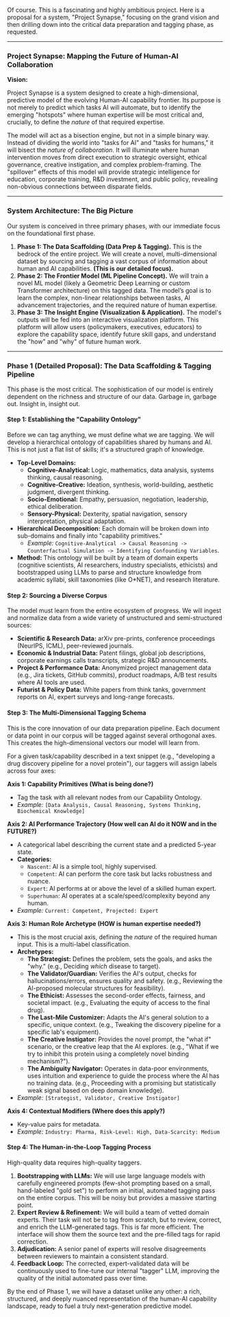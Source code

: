 Of course. This is a fascinating and highly ambitious project. Here is a proposal for a system, "Project Synapse," focusing on the grand vision and then drilling down into the critical data preparation and tagging phase, as requested.

---

### **Project Synapse: Mapping the Future of Human-AI Collaboration**

**Vision:**

Project Synapse is a system designed to create a high-dimensional, predictive model of the evolving Human-AI capability frontier. Its purpose is not merely to predict which tasks AI will automate, but to identify the emerging "hotspots" where human expertise will be most critical and, crucially, to define the *nature* of that required expertise.

The model will act as a bisection engine, but not in a simple binary way. Instead of dividing the world into "tasks for AI" and "tasks for humans," it will bisect the *nature of collaboration*. It will illuminate where human intervention moves from direct execution to strategic oversight, ethical governance, creative instigation, and complex problem-framing. The "spillover" effects of this model will provide strategic intelligence for education, corporate training, R&D investment, and public policy, revealing non-obvious connections between disparate fields.

---

### **System Architecture: The Big Picture**

Our system is conceived in three primary phases, with our immediate focus on the foundational first phase.



1.  **Phase 1: The Data Scaffolding (Data Prep & Tagging).** This is the bedrock of the entire project. We will create a novel, multi-dimensional dataset by sourcing and tagging a vast corpus of information about human and AI capabilities. **(This is our detailed focus).**
2.  **Phase 2: The Frontier Model (ML Pipeline Concept).** We will train a novel ML model (likely a Geometric Deep Learning or custom Transformer architecture) on this tagged data. The model’s goal is to learn the complex, non-linear relationships between tasks, AI advancement trajectories, and the required nature of human expertise.
3.  **Phase 3: The Insight Engine (Visualization & Application).** The model's outputs will be fed into an interactive visualization platform. This platform will allow users (policymakers, executives, educators) to explore the capability space, identify future skill gaps, and understand the "how" and "why" of future human work.

---

### **Phase 1 (Detailed Proposal): The Data Scaffolding & Tagging Pipeline**

This phase is the most critical. The sophistication of our model is entirely dependent on the richness and structure of our data. Garbage in, garbage out. Insight in, insight out.

#### **Step 1: Establishing the "Capability Ontology"**

Before we can tag anything, we must define what we are tagging. We will develop a hierarchical ontology of capabilities shared by humans and AI. This is not just a flat list of skills; it's a structured graph of knowledge.

*   **Top-Level Domains:**
    *   **Cognitive-Analytical:** Logic, mathematics, data analysis, systems thinking, causal reasoning.
    *   **Cognitive-Creative:** Ideation, synthesis, world-building, aesthetic judgment, divergent thinking.
    *   **Socio-Emotional:** Empathy, persuasion, negotiation, leadership, ethical deliberation.
    *   **Sensory-Physical:** Dexterity, spatial navigation, sensory interpretation, physical adaptation.
*   **Hierarchical Decomposition:** Each domain will be broken down into sub-domains and finally into "capability primitives."
    *   *Example:* `Cognitive-Analytical -> Causal Reasoning -> Counterfactual Simulation -> Identifying Confounding Variables`.
*   **Method:** This ontology will be built by a team of domain experts (cognitive scientists, AI researchers, industry specialists, ethicists) and bootstrapped using LLMs to parse and structure knowledge from academic syllabi, skill taxonomies (like O*NET), and research literature.

#### **Step 2: Sourcing a Diverse Corpus**

The model must learn from the entire ecosystem of progress. We will ingest and normalize data from a wide variety of unstructured and semi-structured sources:

*   **Scientific & Research Data:** arXiv pre-prints, conference proceedings (NeurIPS, ICML), peer-reviewed journals.
*   **Economic & Industrial Data:** Patent filings, global job descriptions, corporate earnings calls transcripts, strategic R&D announcements.
*   **Project & Performance Data:** Anonymized project management data (e.g., Jira tickets, GitHub commits), product roadmaps, A/B test results where AI tools are used.
*   **Futurist & Policy Data:** White papers from think tanks, government reports on AI, expert surveys and long-range forecasts.

#### **Step 3: The Multi-Dimensional Tagging Schema**

This is the core innovation of our data preparation pipeline. Each document or data point in our corpus will be tagged against several orthogonal axes. This creates the high-dimensional vectors our model will learn from.

For a given task/capability described in a text snippet (e.g., "developing a drug discovery pipeline for a novel protein"), our taggers will assign labels across four axes:

**Axis 1: Capability Primitives (What is being done?)**
*   Tag the task with all relevant nodes from our Capability Ontology.
*   *Example:* `[Data Analysis, Causal Reasoning, Systems Thinking, Biochemical Knowledge]`

**Axis 2: AI Performance Trajectory (How well can AI do it NOW and in the FUTURE?)**
*   A categorical label describing the current state and a predicted 5-year state.
*   **Categories:**
    *   `Nascent`: AI is a simple tool, highly supervised.
    *   `Competent`: AI can perform the core task but lacks robustness and nuance.
    *   `Expert`: AI performs at or above the level of a skilled human expert.
    *   `Superhuman`: AI operates at a scale/speed/complexity beyond any human.
*   *Example:* `Current: Competent, Projected: Expert`

**Axis 3: Human Role Archetype (HOW is human expertise needed?)**
*   This is the most crucial axis, defining the *nature* of the required human input. This is a multi-label classification.
*   **Archetypes:**
    *   **The Strategist:** Defines the problem, sets the goals, and asks the "why." (e.g., Deciding *which* disease to target).
    *   **The Validator/Guardian:** Verifies the AI's output, checks for hallucinations/errors, ensures quality and safety. (e.g., Reviewing the AI-proposed molecular structures for feasibility).
    *   **The Ethicist:** Assesses the second-order effects, fairness, and societal impact. (e.g., Evaluating the equity of access to the final drug).
    *   **The Last-Mile Customizer:** Adapts the AI's general solution to a specific, unique context. (e.g., Tweaking the discovery pipeline for a specific lab's equipment).
    *   **The Creative Instigator:** Provides the novel prompt, the "what if" scenario, or the creative leap that the AI explores. (e.g., "What if we try to inhibit this protein using a completely novel binding mechanism?").
    *   **The Ambiguity Navigator:** Operates in data-poor environments, uses intuition and experience to guide the process where the AI has no training data. (e.g., Proceeding with a promising but statistically weak signal based on deep domain knowledge).
*   *Example:* `[Strategist, Validator, Creative Instigator]`

**Axis 4: Contextual Modifiers (Where does this apply?)**
*   Key-value pairs for metadata.
*   *Example:* `Industry: Pharma, Risk-Level: High, Data-Scarcity: Medium`

#### **Step 4: The Human-in-the-Loop Tagging Process**

High-quality data requires high-quality taggers.

1.  **Bootstrapping with LLMs:** We will use large language models with carefully engineered prompts (few-shot prompting based on a small, hand-labeled "gold set") to perform an initial, automated tagging pass on the entire corpus. This will be noisy but provides a massive starting point.
2.  **Expert Review & Refinement:** We will build a team of vetted domain experts. Their task will not be to tag from scratch, but to review, correct, and enrich the LLM-generated tags. This is far more efficient. The interface will show them the source text and the pre-filled tags for rapid correction.
3.  **Adjudication:** A senior panel of experts will resolve disagreements between reviewers to maintain a consistent standard.
4.  **Feedback Loop:** The corrected, expert-validated data will be continuously used to fine-tune our internal "tagger" LLM, improving the quality of the initial automated pass over time.

By the end of Phase 1, we will have a dataset unlike any other: a rich, structured, and deeply nuanced representation of the human-AI capability landscape, ready to fuel a truly next-generation predictive model.
